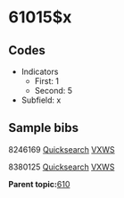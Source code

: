 # 61015$x

## Codes

-   Indicators
    -   First: 1
    -   Second: 5
-   Subfield: x

## Sample bibs

8246169 [Quicksearch](https://search.library.yale.edu/catalog/8246169) [VXWS](http://prodorbis.library.yale.edu:7014/vxws/GetHoldingsService?bibId=8246169)

8380125 [Quicksearch](https://search.library.yale.edu/catalog/8380125) [VXWS](http://prodorbis.library.yale.edu:7014/vxws/GetHoldingsService?bibId=8380125)

**Parent topic:**[610](../../tags/610/610.md)

